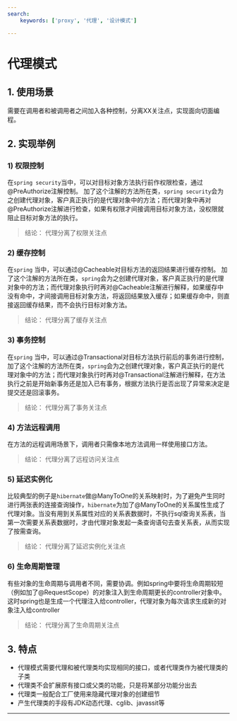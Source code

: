 ```yaml
---
search:
    keywords: ['proxy', '代理', '设计模式']

---
```



# 代理模式

## 1. 使用场景

需要在调用者和被调用者之间加入各种控制，分离XX关注点，实现面向切面编程。

## 2. 实现举例

### 1) 权限控制
在`spring security`当中，可以对目标对象方法执行前作权限检查，通过@PreAuthorize注解控制。
加了这个注解的方法所在类，`spring security`会为之创建代理对象，客户真正执行的是代理对象中的方法；而代理对象中再对@PreAuthorize注解进行检查，如果有权限才间接调用目标对象方法，没权限就阻止目标对象方法的执行。

> 结论： 代理分离了权限关注点

### 2) 缓存控制
在`spring` 当中，可以通过@Cacheable对目标方法的返回结果进行缓存控制。
加了这个注解的方法所在类，`spring`会为之创建代理对象，客户真正执行的是代理对象中的方法；而代理对象执行时再对@Cacheable注解进行解释，如果缓存中没有命中，才间接调用目标对象方法，将返回结果放入缓存；如果缓存命中，则直接返回缓存结果，而不会执行目标对象方法。

> 结论： 代理分离了缓存关注点

### 3) 事务控制
在`spring` 当中，可以通过@Transactional对目标方法执行前后的事务进行控制，
加了这个注解的方法所在类，`spring`会为之创建代理对象，客户真正执行的是代理对象中的方法；而代理对象执行时再对@Transactional注解进行解释，在方法执行之前是开始新事务还是加入已有事务，根据方法执行是否出现了异常来决定是提交还是回滚事务。

> 结论： 代理分离了事务关注点

### 4) 方法远程调用
在方法的远程调用场景下，调用者只需像本地方法调用一样使用接口方法。
> 结论： 代理分离了远程访问关注点

### 5) 延迟实例化
比较典型的例子是`hibernate`做@ManyToOne的关系映射时，为了避免产生同时进行两张表的连接查询操作，`hibernate`为加了@ManyToOne的关系属性生成了代理对象。当没有用到关系属性对应的关系表数据时，不执行sql查询关系表，当第一次需要关系表数据时，才由代理对象发起一条查询语句去查关系表，从而实现了按需查询。
> 结论： 代理分离了延迟实例化关注点

### 6) 生命周期管理
有些对象的生命周期与调用者不同，需要协调。例如spring中要将生命周期较短（例如加了@RequestScope）的对象注入到生命周期更长的controller对象中。这时spring也是生成一个代理注入给controller，代理对象为每次请求生成新的对象注入给controller
> 结论： 代理分离了生命周期关注点

## 3. 特点
* 代理模式需要代理和被代理类均实现相同的接口，或者代理类作为被代理类的子类
* 代理类不会扩展原有接口或父类的功能，只是将某部分功能分出去
* 代理类一般配合工厂使用来隐藏代理对象的创建细节
* 产生代理类的手段有JDK动态代理、cglib、javassit等
---


